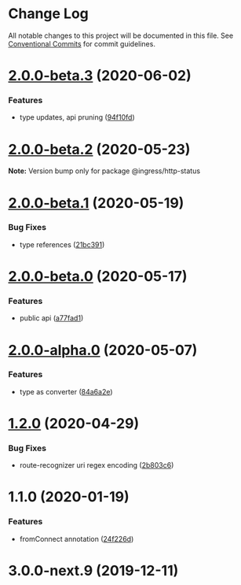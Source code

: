 # Change Log

All notable changes to this project will be documented in this file.
See [Conventional Commits](https://conventionalcommits.org) for commit guidelines.

# [2.0.0-beta.3](https://me.github.com/ingress/ingress/compare/@ingress/http-status@2.0.0-beta.2...@ingress/http-status@2.0.0-beta.3) (2020-06-02)


### Features

* type updates, api pruning ([94f10fd](https://me.github.com/ingress/ingress/commit/94f10fd930a0f35e5c3a40361cd224e93a427f85))





# [2.0.0-beta.2](https://me.github.com/ingress/ingress/compare/@ingress/http-status@2.0.0-beta.1...@ingress/http-status@2.0.0-beta.2) (2020-05-23)

**Note:** Version bump only for package @ingress/http-status





# [2.0.0-beta.1](https://me.github.com/ingress/ingress/compare/@ingress/http-status@2.0.0-beta.0...@ingress/http-status@2.0.0-beta.1) (2020-05-19)


### Bug Fixes

* type references ([21bc391](https://me.github.com/ingress/ingress/commit/21bc3916c097dcd9186740198a795fb2bc695c38))





# [2.0.0-beta.0](https://me.github.com/ingress/ingress/compare/@ingress/http-status@2.0.0-alpha.0...@ingress/http-status@2.0.0-beta.0) (2020-05-17)


### Features

* public api ([a77fad1](https://me.github.com/ingress/ingress/commit/a77fad13d62ecc39cf4c7427325d144344106af5))





# [2.0.0-alpha.0](https://me.github.com/ingress/ingress/compare/@ingress/http-status@1.2.0...@ingress/http-status@2.0.0-alpha.0) (2020-05-07)


### Features

* type as converter ([84a6a2e](https://me.github.com/ingress/ingress/commit/84a6a2e8ef36d283a74d23d6242f7b7ac4f14037))





# [1.2.0](https://me.github.com/ingress/ingress/compare/@ingress/http-status@1.1.0...@ingress/http-status@1.2.0) (2020-04-29)


### Bug Fixes

* route-recognizer uri regex encoding ([2b803c6](https://me.github.com/ingress/ingress/commit/2b803c6b42c65b0be0310b7ba37f2f995e7e6af9))





# 1.1.0 (2020-01-19)


### Features

* fromConnect annotation ([24f226d](https://me.github.com/ingress/ingress/commit/24f226d9e56ea694b333ae28d689802145df7227))



# 3.0.0-next.9 (2019-12-11)
